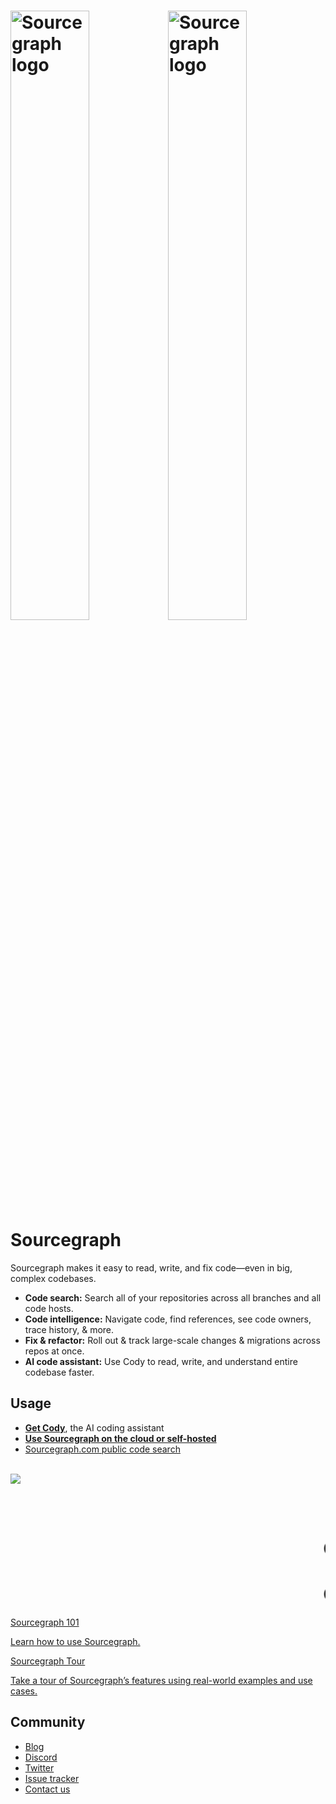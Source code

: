 # <img alt="Sourcegraph logo" src="/assets/sourcegraph-logo-dark.svg" width="50%" class="theme-dark-only"><img alt="Sourcegraph logo" src="/assets/sourcegraph-logo-light.svg" width="50%" class="theme-light-only"><span class="sr-only">Sourcegraph</span>

Sourcegraph makes it easy to read, write, and fix code—even in big, complex codebases.

- **Code search:** Search all of your repositories across all branches and all code hosts.
- **Code intelligence:** Navigate code, find references, see code owners, trace history, & more.
- **Fix & refactor:** Roll out & track large-scale changes & migrations across repos at once.
- **AI code assistant:** Use Cody to read, write, and understand entire codebase faster.

## Usage

- [**Get Cody**](cody/overview/index.md), the AI coding assistant
- [**Use Sourcegraph on the cloud or self-hosted**](admin/deploy/index.md)
- [Sourcegraph.com public code search](https://sourcegraph.com/search)

<br>

<img src="https://sourcegraph.com/home/banner.png" class="screenshot" style="max-width:100%" />

<br><br>

<h1 class="test"><marquee>Cesar was here</marquee></h1>
<h1><marquee>Cesar was here</marquee></h1>

<div class="getting-started">
  <a href="getting-started" class="btn" alt="Run through the Quickstart guide">
    <span>Sourcegraph 101</span>
    <p>Learn how to use Sourcegraph.</p>
  </a>
  <a href="getting-started/tour" class="btn" alt="Read the src reference">
    <span>Sourcegraph Tour</span>
    <p>Take a tour of Sourcegraph’s features using real-world examples and use cases.</p>
  </a>
</div>

## Community

* [Blog](https://sourcegraph.com/blog/)
* [Discord](https://discord.gg/s2qDtYGnAE)
* [Twitter](https://twitter.com/sourcegraph)
* [Issue tracker](https://github.com/sourcegraph/sourcegraph/issues)
* [Contact us](https://sourcegraph.com/contact)
